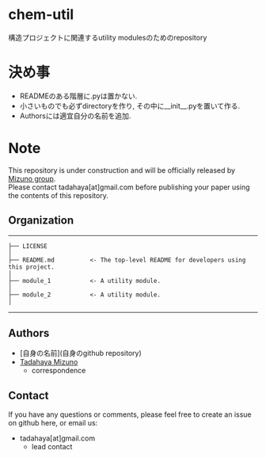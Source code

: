 # chem-util
構造プロジェクトに関連するutility modulesのためのrepository  

# 決め事
- READMEのある階層に.pyは置かない.  
- 小さいものでも必ずdirectoryを作り, その中に__init__.pyを置いて作る.  
- Authorsには適宜自分の名前を追加.  

# Note
This repository is under construction and will be officially released by [Mizuno group](https://github.com/mizuno-group).  
Please contact tadahaya[at]gmail.com before publishing your paper using the contents of this repository.  

## Organization
------------  

    ├── LICENSE  
    │
    ├── README.md          <- The top-level README for developers using this project.
    │
    ├── module_1           <- A utility module.
    │
    ├── module_2           <- A utility module.
    │

------------

## Authors
- [自身の名前](自身のgithub repository)  
- [Tadahaya Mizuno](https://github.com/tadahayamiz)  
    - correspondence  

## Contact
If you have any questions or comments, please feel free to create an issue on github here, or email us:  
- tadahaya[at]gmail.com  
    - lead contact  